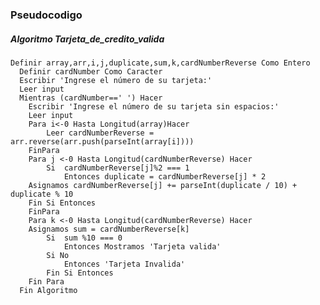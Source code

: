 ### Pseudocodigo


##### Algoritmo Tarjeta_de_credito_valida

    Definir array,arr,i,j,duplicate,sum,k,cardNumberReverse Como Entero
	  Definir cardNumber Como Caracter
	  Escribir 'Ingrese el número de su tarjeta:'
	  Leer input
	  Mientras (cardNumber==' ') Hacer
		Escribir 'Ingrese el número de su tarjeta sin espacios:'
		Leer input
		Para i<-0 Hasta Longitud(array)Hacer
			Leer cardNumberReverse = arr.reverse(arr.push(parseInt(array[i])))
		FinPara
		Para j <-0 Hasta Longitud(cardNumberReverse) Hacer
			Si  cardNumberReverse[j]%2 === 1
				Entonces duplicate = cardNumberReverse[j] * 2
		Asignamos cardNumberReverse[j] += parseInt(duplicate / 10) + duplicate % 10
		Fin Si Entonces
		FinPara
		Para k <-0 Hasta Longitud(cardNumberReverse) Hacer
		Asignamos sum = cardNumberReverse[k]
			Si  sum %10 === 0
				Entonces Mostramos 'Tarjeta valida'
			Si No
				Entonces 'Tarjeta Invalida'
			Fin Si Entonces
		Fin Para
	  Fin Algoritmo
